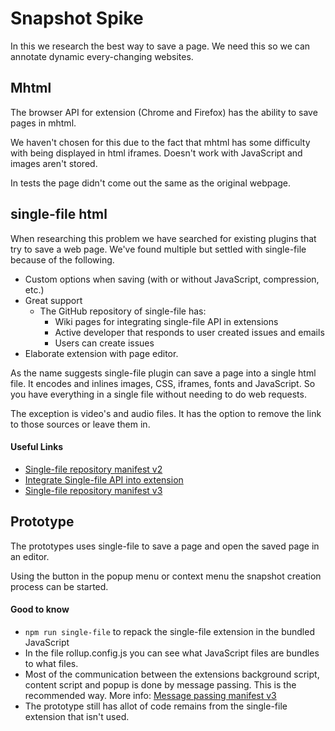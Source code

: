 # Snapshot Spike

In this we research the best way to save a page. We need this so we can annotate dynamic every-changing websites.

## Mhtml

The browser API for extension (Chrome and Firefox) has the ability to save pages in mhtml.

We haven't chosen for this due to the fact that mhtml has some difficulty with being displayed in html iframes. Doesn't work with JavaScript and images aren't stored.

In tests the page didn't come out the same as the original webpage.

## single-file html

When researching this problem we have searched for existing plugins that try to save a web page. We've found multiple but settled with single-file because of the following.

* Custom options when saving (with or without JavaScript, compression, etc.)
* Great support
  * The GitHub repository of single-file has:
    * Wiki pages for integrating single-file API in extensions
    * Active developer that responds to user created issues and emails
    * Users can create issues
* Elaborate extension with page editor.

As the name suggests single-file plugin can save a page into a single html file. It encodes and inlines images, CSS, iframes, fonts and JavaScript. So you have everything in a single file without needing to do web requests.

The exception is video's and audio files. It has the option to remove the link to those sources or leave them in.



#### Useful Links

* [Single-file repository manifest v2](https://github.com/gildas-lormeau/SingleFile)
* [Integrate Single-file API into extension](https://github.com/gildas-lormeau/SingleFile/wiki/How-to-integrate-the-API-of-SingleFile-into-an-extension)
* [Single-file repository manifest v3](https://github.com/gildas-lormeau/SingleFile-Lite)



## Prototype

The prototypes uses single-file to save a page and open the saved page in an editor.

Using the button in the popup menu or context menu the snapshot creation process can be started.

#### Good to know

- `npm run single-file`  to repack the single-file extension in the bundled JavaScript
- In the file rollup.config.js you can see what JavaScript files are bundles to what files.
- Most of the communication between the extensions background script, content script and popup is done by message passing. This is the recommended way. More info: [Message passing manifest v3](https://developer.chrome.com/docs/extensions/mv3/messaging/)
- The prototype still has allot of code remains from the single-file extension that isn't used.